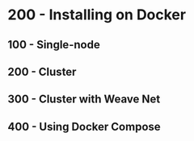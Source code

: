 # 200 - Installing on Docker

## 100 - Single-node

## 200 - Cluster

## 300 - Cluster with Weave Net

## 400 - Using Docker Compose
